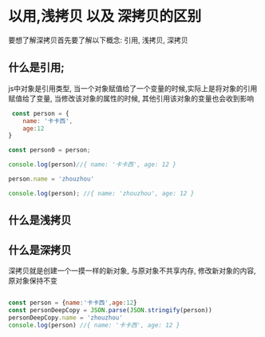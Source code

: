 #  以用,浅拷贝 以及 深拷贝的区别

要想了解深拷贝首先要了解以下概念: 引用, 浅拷贝, 深拷贝

## 什么是引用; 

js中对象是引用类型, 当一个对象赋值给了一个变量的时候,实际上是将对象的引用赋值给了变量, 
当修改该对象的属性的时候, 其他引用该对象的变量也会收到影响

```js
 const person = {
    name: '卡卡西',
    age:12
}

const person0 = person;

console.log(person)//{ name: '卡卡西', age: 12 }

person.name = 'zhouzhou'

console.log(person); //{ name: 'zhouzhou', age: 12 }

```

## 什么是浅拷贝





## 什么是深拷贝

深拷贝就是创建一个一摸一样的新对象, 与原对象不共享内存, 修改新对象的内容, 原对象保持不变

```js

const person = {name:'卡卡西',age:12}
const personDeepCopy = JSON.parse(JSON.stringify(person))
personDeepCopy.name = 'zhouzhou'
console.log(person) //{ name: '卡卡西', age: 12 }

```




